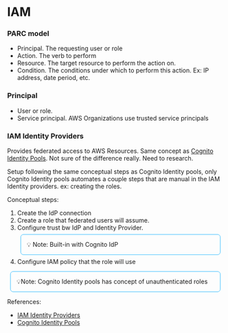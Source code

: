 <style>
    note { 
        border: 1px solid #3bf;
        padding: 1em; 
        display: block;
        margin: 0.5em;
        /* background-color: #4af;*/
        border-radius: 0.5em;
        prefix: "Note: "
    }
</style>
# IAM

### PARC model
- Principal. The requesting user or role
- Action. The verb to perform
- Resource. The target resource to perform the action on. 
- Condition. The conditions under which to perform this action. Ex: IP address, date period, etc.

### Principal
- User or role. 
- Service principal. AWS Organizations use trusted service principals

### IAM Identity Providers
Provides federated access to AWS Resources. Same concept as [Cognito Identity Pools](https://docs.aws.amazon.com/cognito/latest/developerguide/cognito-identity.html). Not sure of the difference really. Need to research. 

Setup following the same conceptual steps as Cognito Identity pools, only Cognito Identity pools automates a couple steps that are manual in the IAM Identity providers. ex: creating the roles. 

Conceptual steps: 
1. Create the IdP connection
2. Create a role that federated users will assume. 
3. Configure trust bw IdP and Identity Provider. <note>💡 Note: Built-in with Cognito IdP</note>
4. Configure IAM policy that the role will use

<note>💡Note: Cognito Identity pools has concept of unauthenticated roles</notes>

References: 
- [IAM Identity Providers](https://docs.aws.amazon.com/IAM/latest/UserGuide/id_roles_providers.html)
- [Cognito Identity Pools](https://docs.aws.amazon.com/cognito/latest/developerguide/cognito-identity.html)

